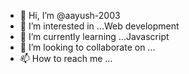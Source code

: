 - 👋 Hi, I’m @aayush-2003
- 👀 I’m interested in ...Web development
- 🌱 I’m currently learning ...Javascript
- 💞️ I’m looking to collaborate on ...
- 📫 How to reach me ...

<!---
aayus-2003/aayus-2003 is a ✨ special ✨ repository because its `README.md` (this file) appears on your GitHub profile.
You can click the Preview link to take a look at your changes.
--->
